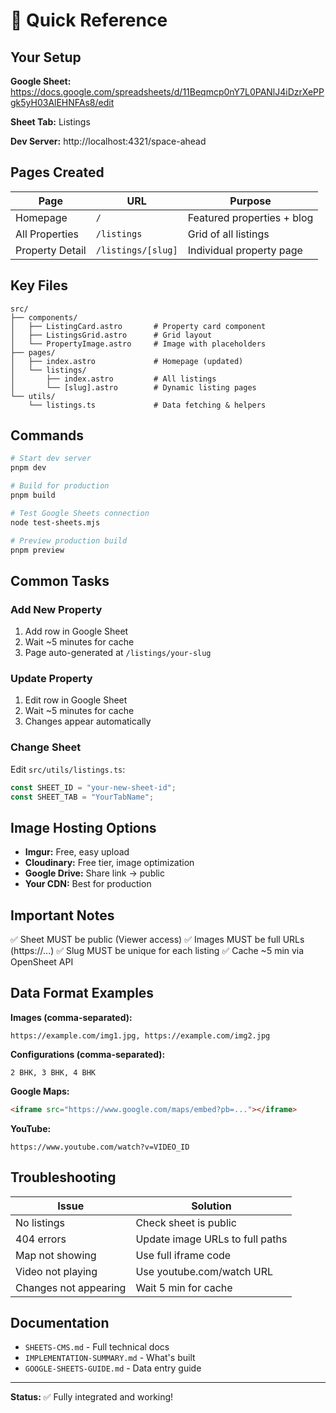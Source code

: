 # 🚀 Quick Reference

## Your Setup

**Google Sheet:** https://docs.google.com/spreadsheets/d/11Beqmcp0nY7L0PANlJ4iDzrXePPgk5yH03AlEHNFAs8/edit

**Sheet Tab:** Listings

**Dev Server:** http://localhost:4321/space-ahead

## Pages Created

| Page            | URL                | Purpose                    |
| --------------- | ------------------ | -------------------------- |
| Homepage        | `/`                | Featured properties + blog |
| All Properties  | `/listings`        | Grid of all listings       |
| Property Detail | `/listings/[slug]` | Individual property page   |

## Key Files

```
src/
├── components/
│   ├── ListingCard.astro       # Property card component
│   ├── ListingsGrid.astro      # Grid layout
│   └── PropertyImage.astro     # Image with placeholders
├── pages/
│   ├── index.astro             # Homepage (updated)
│   └── listings/
│       ├── index.astro         # All listings
│       └── [slug].astro        # Dynamic listing pages
└── utils/
    └── listings.ts             # Data fetching & helpers
```

## Commands

```bash
# Start dev server
pnpm dev

# Build for production
pnpm build

# Test Google Sheets connection
node test-sheets.mjs

# Preview production build
pnpm preview
```

## Common Tasks

### Add New Property

1. Add row in Google Sheet
2. Wait ~5 minutes for cache
3. Page auto-generated at `/listings/your-slug`

### Update Property

1. Edit row in Google Sheet
2. Wait ~5 minutes for cache
3. Changes appear automatically

### Change Sheet

Edit `src/utils/listings.ts`:

```typescript
const SHEET_ID = "your-new-sheet-id";
const SHEET_TAB = "YourTabName";
```

## Image Hosting Options

- **Imgur:** Free, easy upload
- **Cloudinary:** Free tier, image optimization
- **Google Drive:** Share link → public
- **Your CDN:** Best for production

## Important Notes

✅ Sheet MUST be public (Viewer access)
✅ Images MUST be full URLs (https://...)
✅ Slug MUST be unique for each listing
✅ Cache ~5 min via OpenSheet API

## Data Format Examples

**Images (comma-separated):**

```
https://example.com/img1.jpg, https://example.com/img2.jpg
```

**Configurations (comma-separated):**

```
2 BHK, 3 BHK, 4 BHK
```

**Google Maps:**

```html
<iframe src="https://www.google.com/maps/embed?pb=..."></iframe>
```

**YouTube:**

```
https://www.youtube.com/watch?v=VIDEO_ID
```

## Troubleshooting

| Issue                 | Solution                        |
| --------------------- | ------------------------------- |
| No listings           | Check sheet is public           |
| 404 errors            | Update image URLs to full paths |
| Map not showing       | Use full iframe code            |
| Video not playing     | Use youtube.com/watch URL       |
| Changes not appearing | Wait 5 min for cache            |

## Documentation

- `SHEETS-CMS.md` - Full technical docs
- `IMPLEMENTATION-SUMMARY.md` - What's built
- `GOOGLE-SHEETS-GUIDE.md` - Data entry guide

---

**Status:** ✅ Fully integrated and working!
